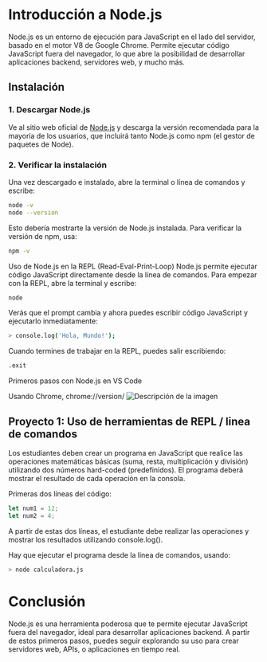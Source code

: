# Introducción a Node.js

Node.js es un entorno de ejecución para JavaScript en el lado del servidor, basado en el motor V8 de Google Chrome. Permite ejecutar código JavaScript fuera del navegador, lo que abre la posibilidad de desarrollar aplicaciones backend, servidores web, y mucho más.

## Instalación

### 1. Descargar Node.js
Ve al sitio web oficial de [Node.js](https://nodejs.org/) y descarga la versión recomendada para la mayoría de los usuarios, que incluirá tanto Node.js como npm (el gestor de paquetes de Node).

### 2. Verificar la instalación
Una vez descargado e instalado, abre la terminal o línea de comandos y escribe:

```bash
node -v
node --version
```
Esto debería mostrarte la versión de Node.js instalada. Para verificar la versión de npm, usa:

```bash
npm -v
```
Uso de Node.js en la REPL (Read-Eval-Print-Loop)
Node.js permite ejecutar código JavaScript directamente desde la línea de comandos. Para empezar con la REPL, abre la terminal y escribe:

```bash
node
```

Verás que el prompt cambia y ahora puedes escribir código JavaScript y ejecutarlo inmediatamente:

```bash
> console.log('Hola, Mundo!');
```

Cuando termines de trabajar en la REPL, puedes salir escribiendo:
```bash
.exit
```
Primeros pasos con Node.js en VS Code


Usando Chrome, chrome://version/
![Descripción de la imagen](../x-assets/images/chrome.version.png)

## Proyecto 1: Uso de herramientas de REPL / linea de comandos
Los estudiantes deben crear un programa en JavaScript que realice las operaciones matemáticas básicas (suma, resta, multiplicación y división) utilizando dos números hard-coded (predefinidos). El programa deberá mostrar el resultado de cada operación en la consola.

Primeras dos líneas del código:
```javascript
let num1 = 12;
let num2 = 4;
```
A partir de estas dos líneas, el estudiante debe realizar las operaciones y mostrar los resultados utilizando console.log(). 

Hay que ejecutar el programa desde la linea de comandos, usando:
```bash
> node calculadora.js
```

# Conclusión
Node.js es una herramienta poderosa que te permite ejecutar JavaScript fuera del navegador, ideal para desarrollar aplicaciones backend. A partir de estos primeros pasos, puedes seguir explorando su uso para crear servidores web, APIs, o aplicaciones en tiempo real.

